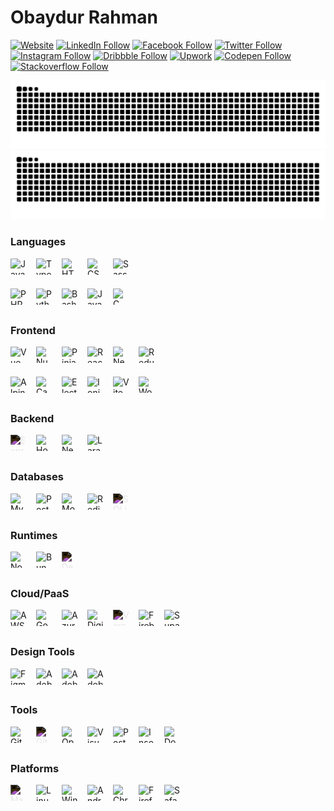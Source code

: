 # Obaydur Rahman

[![Website](https://img.shields.io/website?label=opu.rocks&style=for-the-badge&url=https://opu.rocks/?source=github-profile)](https://opu.rocks)
[![LinkedIn Follow](https://img.shields.io/badge/LinkedIn-0077B5?style=for-the-badge&logo=linkedin&logoColor=white)](https://linkedin.com/in/obayedopu)
[![Facebook Follow](https://img.shields.io/badge/Facebook-1877F2?style=for-the-badge&logo=facebook&logoColor=white)](https://facebook.com/obayed.opu.1)
[![Twitter Follow](https://img.shields.io/badge/Twitter-00acee?style=for-the-badge&logo=twitter&logoColor=white)](https://twitter.com/obayedopu)
[![Instagram Follow](https://img.shields.io/badge/Instagram-E4405F?style=for-the-badge&logo=instagram&logoColor=white)](https://instagram.com/obayed_opu)
[![Dribbble Follow](https://img.shields.io/badge/Dribbble-FF0000?style=for-the-badge&logo=dribbble&logoColor=white)](https://dribbble.com/obayedopu)
[![Upwork](https://img.shields.io/badge/UpWork-6FDA44?style=for-the-badge&logo=Upwork&logoColor=white)](https://www.upwork.com/freelancers/~012150354ae6666135?mp_source=share)
[![Codepen Follow](https://img.shields.io/badge/Codepen-000000?style=for-the-badge&logo=codepen&logoColor=white)](https://codepen.io/opuu)
[![Stackoverflow Follow](https://img.shields.io/badge/Stackoverflow-FE7A16?style=for-the-badge&logo=stackoverflow&logoColor=white)](https://stackoverflow.com/users/14350456/obaydur-rahman)

![github contribution grid snake animation](https://raw.githubusercontent.com/opuu/opuu/output/github-contribution-grid-snake-dark.svg#gh-dark-mode-only)
![github contribution grid snake animation](https://raw.githubusercontent.com/opuu/opuu/output/github-contribution-grid-snake.svg#gh-light-mode-only)

### Languages

<img align="left" alt="JavaScript" width="26px" height="26px" src="https://cdn.jsdelivr.net/gh/devicons/devicon@latest/icons/javascript/javascript-original.svg" style="padding-right:15px;" />

<img align="left" alt="TypeScript" width="26px" height="26px" src="https://cdn.jsdelivr.net/gh/devicons/devicon@latest/icons/typescript/typescript-original.svg" style="padding-right:15px;" />

<img align="left" alt="HTML" width="26px" height="26px" src="https://cdn.jsdelivr.net/gh/devicons/devicon@latest/icons/html5/html5-original.svg" style="padding-right:15px;" />

<img align="left" alt="CSS" width="26px" height="26px" src="https://cdn.jsdelivr.net/gh/devicons/devicon@latest/icons/css3/css3-original.svg" style="padding-right:15px;" />

<img align="left" alt="Sass" width="26px" height="26px" src="https://cdn.jsdelivr.net/gh/devicons/devicon@latest/icons/sass/sass-original.svg" style="padding-right:15px;" />

<br/><br/>

<img align="left" alt="PHP" width="26px" height="26px" src="https://cdn.jsdelivr.net/gh/devicons/devicon@latest/icons/php/php-original.svg" style="padding-right:15px;" />

<img align="left" alt="Python" width="26px" height="26px" src="https://cdn.jsdelivr.net/gh/devicons/devicon@latest/icons/python/python-original.svg" style="padding-right:15px;" />

<img align="left" alt="Bash" width="26px" height="26px" src="https://cdn.jsdelivr.net/gh/devicons/devicon@latest/icons/bash/bash-original.svg" style="padding-right:15px;" />

<img align="left" alt="Java" width="26px" height="26px" src="https://cdn.jsdelivr.net/gh/devicons/devicon@latest/icons/java/java-original.svg" style="padding-right:15px;" />

<img align="left" alt="C" width="26px" height="26px" src="https://cdn.jsdelivr.net/gh/devicons/devicon@latest/icons/c/c-original.svg" style="padding-right:15px;" />

<br/>
<br/>

### Frontend

<img align="left" alt="Vue" width="26px" height="26px" src="https://cdn.jsdelivr.net/gh/devicons/devicon@latest/icons/vuejs/vuejs-original.svg" style="padding-right:15px;" />

<img align="left" alt="Nuxt" width="26px" height="26px" src="https://cdn.jsdelivr.net/gh/devicons/devicon@latest/icons/nuxtjs/nuxtjs-original.svg" style="padding-right:15px;" />

<img align="left" alt="Pinia" width="26px" height="26px" src="https://pinia.vuejs.org/logo.svg" style="padding-right:15px;" />

<img align="left" alt="React" width="26px" height="26px" src="https://cdn.jsdelivr.net/gh/devicons/devicon@latest/icons/react/react-original.svg" style="padding-right:15px;" />

<img align="left" alt="Next" width="26px" height="26px" src="https://cdn.jsdelivr.net/gh/devicons/devicon@latest/icons/nextjs/nextjs-original.svg" style="padding-right:15px;" />

<img align="left" alt="Redux" width="26px" height="26px" src="https://cdn.jsdelivr.net/gh/devicons/devicon@latest/icons/redux/redux-original.svg" style="padding-right:15px;" />

<br/><br/>

<img align="left" alt="Alpine.js" width="26px" height="26px" src="https://cdn.jsdelivr.net/gh/devicons/devicon@latest/icons/alpinejs/alpinejs-original.svg" style="padding-right:15px;" />

<img align="left" alt="Capacitor" width="26px" height="26px" src="https://cdn.jsdelivr.net/gh/devicons/devicon@latest/icons/capacitor/capacitor-original.svg" style="padding-right:15px;" />

<img align="left" alt="Electron" width="26px" height="26px" src="https://cdn.jsdelivr.net/gh/devicons/devicon@latest/icons/electron/electron-original.svg" style="padding-right:15px;" />

<img align="left" alt="Ionic/Capacitor" width="26px" height="26px" src="https://cdn.jsdelivr.net/gh/devicons/devicon@latest/icons/ionic/ionic-original.svg" style="padding-right:15px;" />

<img align="left" alt="Vite" width="26px" height="26px" src="https://cdn.jsdelivr.net/gh/devicons/devicon@latest/icons/vitejs/vitejs-original.svg" style="padding-right:15px;" />

<img align="left" alt="Wordpress" width="26px" height="26px" src="https://cdn.jsdelivr.net/gh/devicons/devicon@latest/icons/wordpress/wordpress-plain.svg" style="padding-right:15px;" />

<br/>
<br/>

### Backend

<img align="left" alt="Express" width="26px" height="26px" src="https://cdn.jsdelivr.net/gh/devicons/devicon@latest/icons/express/express-original.svg" style="padding-right:15px; filter: invert(1)" />

<img align="left" alt="Hono" width="26px" height="26px" src="https://hono.dev/images/logo-small.png" style="padding-right:15px;" />

<img align="left" alt="Nest" width="26px" height="26px" src="https://cdn.jsdelivr.net/gh/devicons/devicon@latest/icons/nestjs/nestjs-original.svg" style="padding-right:15px;" />

<img align="left" alt="Laravel" width="26px" height="26px" src="https://cdn.jsdelivr.net/gh/devicons/devicon@latest/icons/laravel/laravel-original.svg" style="padding-right:15px;" />

<br/><br/>

### Databases

<img align="left" alt="MySQL" width="26px" height="26px" src="https://cdn.jsdelivr.net/gh/devicons/devicon@latest/icons/mysql/mysql-original.svg" style="padding-right:15px;" />

<img align="left" alt="PostgreSQL" width="26px" height="26px" src="https://cdn.jsdelivr.net/gh/devicons/devicon@latest/icons/postgresql/postgresql-original.svg" style="padding-right:15px;" />

<img align="left" alt="MongoDB" width="26px" height="26px" src="https://cdn.jsdelivr.net/gh/devicons/devicon@latest/icons/mongodb/mongodb-original.svg" style="padding-right:15px;" />

<img align="left" alt="Redis" width="26px" height="26px" src="https://cdn.jsdelivr.net/gh/devicons/devicon@latest/icons/redis/redis-original.svg" style="padding-right:15px;" />

<img align="left" alt="SQLite" width="26px" height="26px" src="https://cdn.jsdelivr.net/gh/devicons/devicon@latest/icons/sqlite/sqlite-plain.svg" style="padding-right:15px; filter: invert(1)" />

<br/>
<br/>

### Runtimes

<img align="left" alt="Node.js" width="26px" height="26px" src="https://cdn.jsdelivr.net/gh/devicons/devicon@latest/icons/nodejs/nodejs-original.svg" style="padding-right:15px;" />

<img align="left" alt="Bun" width="26px" height="26px" src="https://cdn.jsdelivr.net/gh/devicons/devicon@latest/icons/bun/bun-original.svg" style="padding-right:15px;" />

<img align="left" alt="Deno" width="26px" height="26px" src="https://cdn.jsdelivr.net/gh/devicons/devicon@latest/icons/denojs/denojs-original.svg" style="padding-right:15px;filter: invert(1);" />

<br/>
<br/>

### Cloud/PaaS

<img align="left" alt="AWS" width="26px" height="26px" src="https://cdn.jsdelivr.net/gh/devicons/devicon@latest/icons/amazonwebservices/amazonwebservices-original-wordmark.svg" style="padding-right:15px;" />

<img align="left" alt="Google Cloud" width="26px" height="26px" src="https://cdn.jsdelivr.net/gh/devicons/devicon@latest/icons/googlecloud/googlecloud-original.svg" style="padding-right:15px;" />

<img align="left" alt="Azure" width="26px" height="26px" src="https://cdn.jsdelivr.net/gh/devicons/devicon@latest/icons/azure/azure-original.svg" style="padding-right:15px;" />

<img align="left" alt="DigitalOcean" width="26px" height="26px" src="https://cdn.jsdelivr.net/gh/devicons/devicon@latest/icons/digitalocean/digitalocean-original.svg" style="padding-right:15px;" />

<img align="left" alt="Vercel" width="26px" height="26px" src="https://cdn.jsdelivr.net/gh/devicons/devicon@latest/icons/vercel/vercel-original.svg" style="padding-right:15px;filter: invert(1);" />

<img align="left" alt="Firebase" width="26px" height="26px" src="https://cdn.jsdelivr.net/gh/devicons/devicon@latest/icons/firebase/firebase-plain.svg" style="padding-right:15px;" />

<img align="left" alt="Supabase" width="26px" height="26px" src="https://cdn.jsdelivr.net/gh/devicons/devicon@latest/icons/supabase/supabase-original.svg" style="padding-right:15px;" />

<br/><br/>

### Design Tools

<img align="left" alt="Figma" width="26px" height="26px" src="https://cdn.jsdelivr.net/gh/devicons/devicon@latest/icons/figma/figma-original.svg" style="padding-right:15px;" />

<img align="left" alt="Adobe XD" width="26px" height="26px" src="https://cdn.jsdelivr.net/gh/devicons/devicon@latest/icons/xd/xd-plain.svg" style="padding-right:15px;" />

<img align="left" alt="Adobe Photoshop" width="26px" height="26px" src="https://cdn.jsdelivr.net/gh/devicons/devicon@latest/icons/photoshop/photoshop-plain.svg" style="padding-right:15px;" />

<img align="left" alt="Adobe Illustrator" width="26px" height="26px" src="https://cdn.jsdelivr.net/gh/devicons/devicon@latest/icons/illustrator/illustrator-plain.svg" style="padding-right:15px;" />

<br/><br/>

### Tools

<img align="left" alt="Git" width="26px" height="26px" src="https://cdn.jsdelivr.net/gh/devicons/devicon@latest/icons/git/git-original.svg" style="padding-right:15px;" />

<img align="left" alt="GitHub" width="26px" height="26px" src="https://cdn.jsdelivr.net/gh/devicons/devicon@latest/icons/github/github-original.svg" style="padding-right:15px;filter: invert(1);" />

<img align="left" alt="OpenAPI" width="26px" height="26px" src="https://cdn.jsdelivr.net/gh/devicons/devicon@latest/icons/openapi/openapi-original.svg" style="padding-right:15px;" />

<img align="left" alt="Visual Studio Code" width="26px" height="26px" src="https://cdn.jsdelivr.net/gh/devicons/devicon@latest/icons/vscode/vscode-original.svg" style="padding-right:15px;" />

<img align="left" alt="Postman" width="26px" height="26px" src="https://cdn.jsdelivr.net/gh/devicons/devicon@latest/icons/postman/postman-original.svg" style="padding-right:15px;" />

<img align="left" alt="Insomnia" width="26px" height="26px" src="https://cdn.jsdelivr.net/gh/devicons/devicon@latest/icons/insomnia/insomnia-original.svg" style="padding-right:15px;" />

<img align="left" alt="Docker" width="26px" height="26px" src="https://cdn.jsdelivr.net/gh/devicons/devicon@latest/icons/docker/docker-plain.svg" style="padding-right:15px;" />

<br/><br/>

### Platforms

<img align="left" alt="MacOS" width="26px" height="26px" src="https://cdn.jsdelivr.net/gh/devicons/devicon@latest/icons/apple/apple-original.svg" style="padding-right:15px; filter: invert(1)" />

<img align="left" alt="Linux" width="26px" height="26px" src="https://cdn.jsdelivr.net/gh/devicons/devicon@latest/icons/linux/linux-original.svg" style="padding-right:15px;" />

<img align="left" alt="Windows" width="26px" height="26px" src="https://cdn.jsdelivr.net/gh/devicons/devicon@latest/icons/windows8/windows8-original.svg" style="padding-right:15px;" />

<img align="left" alt="Android" width="26px" height="26px" src="https://cdn.jsdelivr.net/gh/devicons/devicon@latest/icons/android/android-original.svg" style="padding-right:15px;" />

<img align="left" alt="Chrome" width="26px" height="26px" src="https://cdn.jsdelivr.net/gh/devicons/devicon@latest/icons/chrome/chrome-original.svg" style="padding-right:15px;" />

<img align="left" alt="Firefox" width="26px" height="26px" src="https://cdn.jsdelivr.net/gh/devicons/devicon@latest/icons/firefox/firefox-original.svg" style="padding-right:15px;" />

<img align="left" alt="Safari" width="26px" height="26px" src="https://cdn.jsdelivr.net/gh/devicons/devicon@latest/icons/safari/safari-original.svg" style="padding-right:15px;" />
